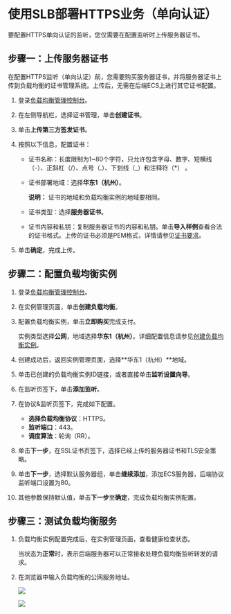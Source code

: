# 使用SLB部署HTTPS业务（单向认证）

要配置HTTPS单向认证的监听，您仅需要在配置监听时上传服务器证书。

## 步骤一：上传服务器证书

在配置HTTPS监听（单向认证）前，您需要购买服务器证书，并将服务器证书上传到负载均衡的证书管理系统。上传后，无需在后端ECS上进行其它证书配置。

1.  登录[负载均衡管理控制台](https://slb.console.aliyun.com/slb)。

2.  在左侧导航栏，选择证书管理，单击**创建证书**。

3.  单击**上传第三方签发证书**。

4.  按照以下信息，配置证书：

    -   证书名称：长度限制为1~80个字符，只允许包含字母、数字、短横线（-）、正斜杠（/）、点号（.）、下划线（\_）和注释符（\*） 。
    -   证书部署地域：选择**华东1（杭州）**。

        **说明：** 证书的地域和负载均衡实例的地域要相同。

    -   证书类型：选择**服务器证书**。
    -   证书内容和私钥：复制服务器证书的内容和私钥。单击**导入样例**查看合法的证书格式。上传的证书必须是PEM格式，详情请参见[证书要求](/intl.zh-CN/传统型负载均衡CLB/用户指南/证书管理/证书要求.md)。
5.  单击**确定**，完成上传。


## 步骤二：配置负载均衡实例

1.  登录[负载均衡管理控制台](https://slb.console.aliyun.com/slb)。

2.  在实例管理页面，单击**创建负载均衡**。

3.  配置负载均衡实例，单击**立即购买**完成支付。

    实例类型选择**公网**，地域选择**华东1（杭州）**。详细配置信息请参见[创建负载均衡实例](/intl.zh-CN/传统型负载均衡CLB/用户指南/实例/创建负载均衡实例.md)。

4.  创建成功后，返回实例管理页面，选择**华东1（杭州）**地域。

5.  单击已创建的负载均衡实例ID链接，或者直接单击**监听设置向导**。

6.  在监听页签下，单击**添加监听**。

7.  在协议&监听页签下，完成如下配置。

    -   **选择负载均衡协议**：HTTPS。
    -   **监听端口**：443。
    -   **调度算法**：轮询（RR）。
8.  单击**下一步**，在SSL证书页签下，选择已经上传的服务器证书和TLS安全策略。

9.  单击**下一步**，选择默认服务器组，单击**继续添加**，添加ECS服务器，后端协议监听端口设置为80。

10. 其他参数保持默认值，单击**下一步**至**确定**，完成负载均衡实例配置。


## 步骤三：测试负载均衡服务

1.  负载均衡实例配置完成后，在实例管理页面，查看健康检查状态。

    当状态为**正常**时，表示后端服务器可以正常接收处理负载均衡监听转发的请求。

2.  在浏览器中输入负载均衡的公网服务地址。

    ![](https://static-aliyun-doc.oss-accelerate.aliyuncs.com/assets/img/zh-CN/4614029951/p7447.png)

    ![](https://static-aliyun-doc.oss-accelerate.aliyuncs.com/assets/img/zh-CN/4614029951/p7448.png)


